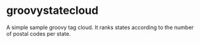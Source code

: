 groovystatecloud
================

A simple sample groovy tag cloud. It ranks states according to the number of postal codes per state.
